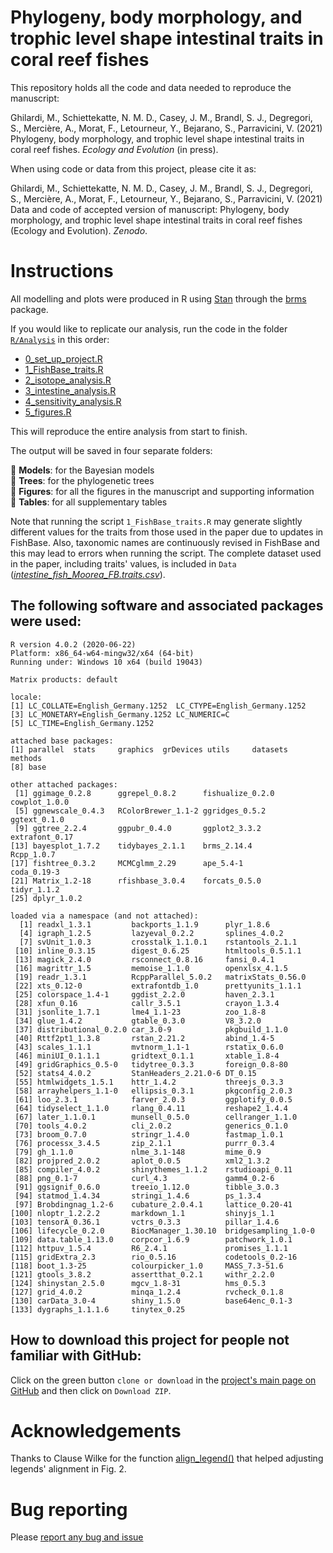 # Phylogeny, body morphology, and trophic level shape intestinal traits in coral reef fishes

This repository holds all the code and data needed to reproduce the manuscript:

Ghilardi, M., Schiettekatte, N. M. D., Casey, J. M., Brandl, S. J., Degregori, S., Mercière, A., Morat, F., Letourneur, Y., Bejarano, S., Parravicini, V. (2021) Phylogeny, body morphology, and trophic level shape intestinal traits in coral reef fishes. *Ecology and Evolution* (in press).

When using code or data from this project, please cite it as:

Ghilardi, M., Schiettekatte, N. M. D., Casey, J. M., Brandl, S. J., Degregori, S., Mercière, A., Morat, F., Letourneur, Y., Bejarano, S., Parravicini, V. (2021) Data and code of accepted version of manuscript: Phylogeny, body morphology, and trophic level shape intestinal traits in coral reef fishes (Ecology and Evolution). *Zenodo*.

# Instructions

All modelling and plots were produced in R using [Stan](https://mc-stan.org/) through the [brms](https://paul-buerkner.github.io/brms/) package.

If you would like to replicate our analysis, run the code in the folder [`R/Analysis`](https://github.com/mattiaghilardi/reef_fish_intestines/tree/master/R/Analysis) in this order:

- [0_set_up_project.R](https://github.com/mattiaghilardi/ReefFishIntestines/tree/master/R/Analysis/0_set_up_project.R)
- [1_FishBase_traits.R](https://github.com/mattiaghilardi/ReefFishIntestines/tree/master/R/Analysis/1_FishBase_traits.R)
- [2_isotope_analysis.R](https://github.com/mattiaghilardi/ReefFishIntestines/tree/master/R/Analysis/2_isotope_analysis.R)
- [3_intestine_analysis.R](https://github.com/mattiaghilardi/ReefFishIntestines/tree/master/R/Analysis/3_intestine_analysis.R)
- [4_sensitivity_analysis.R](https://github.com/mattiaghilardi/ReefFishIntestines/tree/master/R/Analysis/4_sensitivity_analysis.R)
- [5_figures.R](https://github.com/mattiaghilardi/ReefFishIntestines/tree/master/R/Analysis/5_figures.R)

This will reproduce the entire analysis from start to finish.

The output will be saved in four separate folders:

📁 **Models**: for the Bayesian models   
📁 **Trees**: for the phylogenetic trees  
📁 **Figures**: for all the figures in the manuscript and supporting information  
📁 **Tables**: for all supplementary tables

Note that running the script `1_FishBase_traits.R` may generate slightly different values for the traits from those used in the paper due to updates in FishBase. Also, taxonomic names are continuously revised in FishBase and this may lead to errors when running the script. The complete dataset used in the paper, including traits' values, is included in `Data` ([*intestine_fish_Moorea_FB.traits.csv*](https://github.com/mattiaghilardi/ReefFishIntestines/tree/master/Data/intestine_fish_Moorea_FB.traits.csv)).

## The following software and associated packages were used:

```{r}
R version 4.0.2 (2020-06-22)
Platform: x86_64-w64-mingw32/x64 (64-bit)
Running under: Windows 10 x64 (build 19043)

Matrix products: default

locale:
[1] LC_COLLATE=English_Germany.1252  LC_CTYPE=English_Germany.1252   
[3] LC_MONETARY=English_Germany.1252 LC_NUMERIC=C                    
[5] LC_TIME=English_Germany.1252    

attached base packages:
[1] parallel  stats     graphics  grDevices utils     datasets  methods  
[8] base     

other attached packages:
 [1] ggimage_0.2.8      ggrepel_0.8.2      fishualize_0.2.0   cowplot_1.0.0     
 [5] ggnewscale_0.4.3   RColorBrewer_1.1-2 ggridges_0.5.2     ggtext_0.1.0      
 [9] ggtree_2.2.4       ggpubr_0.4.0       ggplot2_3.3.2      extrafont_0.17    
[13] bayesplot_1.7.2    tidybayes_2.1.1    brms_2.14.4        Rcpp_1.0.7        
[17] fishtree_0.3.2     MCMCglmm_2.29      ape_5.4-1          coda_0.19-3       
[21] Matrix_1.2-18      rfishbase_3.0.4    forcats_0.5.0      tidyr_1.1.2       
[25] dplyr_1.0.2       

loaded via a namespace (and not attached):
  [1] readxl_1.3.1         backports_1.1.9      plyr_1.8.6          
  [4] igraph_1.2.5         lazyeval_0.2.2       splines_4.0.2       
  [7] svUnit_1.0.3         crosstalk_1.1.0.1    rstantools_2.1.1    
 [10] inline_0.3.15        digest_0.6.25        htmltools_0.5.1.1   
 [13] magick_2.4.0         rsconnect_0.8.16     fansi_0.4.1         
 [16] magrittr_1.5         memoise_1.1.0        openxlsx_4.1.5      
 [19] readr_1.3.1          RcppParallel_5.0.2   matrixStats_0.56.0  
 [22] xts_0.12-0           extrafontdb_1.0      prettyunits_1.1.1   
 [25] colorspace_1.4-1     ggdist_2.2.0         haven_2.3.1         
 [28] xfun_0.16            callr_3.5.1          crayon_1.3.4        
 [31] jsonlite_1.7.1       lme4_1.1-23          zoo_1.8-8           
 [34] glue_1.4.2           gtable_0.3.0         V8_3.2.0            
 [37] distributional_0.2.0 car_3.0-9            pkgbuild_1.1.0      
 [40] Rttf2pt1_1.3.8       rstan_2.21.2         abind_1.4-5         
 [43] scales_1.1.1         mvtnorm_1.1-1        rstatix_0.6.0       
 [46] miniUI_0.1.1.1       gridtext_0.1.1       xtable_1.8-4        
 [49] gridGraphics_0.5-0   tidytree_0.3.3       foreign_0.8-80      
 [52] stats4_4.0.2         StanHeaders_2.21.0-6 DT_0.15             
 [55] htmlwidgets_1.5.1    httr_1.4.2           threejs_0.3.3       
 [58] arrayhelpers_1.1-0   ellipsis_0.3.1       pkgconfig_2.0.3     
 [61] loo_2.3.1            farver_2.0.3         ggplotify_0.0.5     
 [64] tidyselect_1.1.0     rlang_0.4.11         reshape2_1.4.4      
 [67] later_1.1.0.1        munsell_0.5.0        cellranger_1.1.0    
 [70] tools_4.0.2          cli_2.0.2            generics_0.1.0      
 [73] broom_0.7.0          stringr_1.4.0        fastmap_1.0.1       
 [76] processx_3.4.5       zip_2.1.1            purrr_0.3.4         
 [79] gh_1.1.0             nlme_3.1-148         mime_0.9            
 [82] projpred_2.0.2       aplot_0.0.5          xml2_1.3.2          
 [85] compiler_4.0.2       shinythemes_1.1.2    rstudioapi_0.11     
 [88] png_0.1-7            curl_4.3             gamm4_0.2-6         
 [91] ggsignif_0.6.0       treeio_1.12.0        tibble_3.0.3        
 [94] statmod_1.4.34       stringi_1.4.6        ps_1.3.4            
 [97] Brobdingnag_1.2-6    cubature_2.0.4.1     lattice_0.20-41     
[100] nloptr_1.2.2.2       markdown_1.1         shinyjs_1.1         
[103] tensorA_0.36.1       vctrs_0.3.3          pillar_1.4.6        
[106] lifecycle_0.2.0      BiocManager_1.30.10  bridgesampling_1.0-0
[109] data.table_1.13.0    corpcor_1.6.9        patchwork_1.0.1     
[112] httpuv_1.5.4         R6_2.4.1             promises_1.1.1      
[115] gridExtra_2.3        rio_0.5.16           codetools_0.2-16    
[118] boot_1.3-25          colourpicker_1.0     MASS_7.3-51.6       
[121] gtools_3.8.2         assertthat_0.2.1     withr_2.2.0         
[124] shinystan_2.5.0      mgcv_1.8-31          hms_0.5.3           
[127] grid_4.0.2           minqa_1.2.4          rvcheck_0.1.8       
[130] carData_3.0-4        shiny_1.5.0          base64enc_0.1-3     
[133] dygraphs_1.1.1.6     tinytex_0.25
```

## How to download this project for people not familiar with GitHub:

Click on the green button `clone or download` in the [project's main page on GitHub](https://github.com/mattiaghilardi/ReefFishIntestines) and then click on `Download ZIP`.

# Acknowledgements
Thanks to Clause Wilke for the function [align_legend()](https://github.com/clauswilke/dviz.supp/blob/master/R/align_legend.R) that helped adjusting legends' alignment in Fig. 2.

# Bug reporting
Please [report any bug and issue](https://github.com/mattiaghilardi/ReefFishIntestines/issues)
